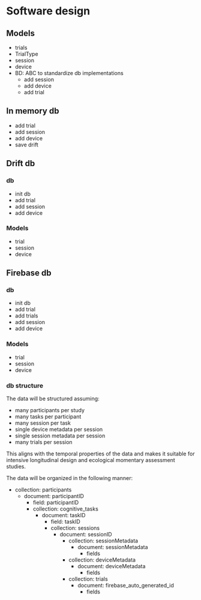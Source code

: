 # Software design

## Models

- trials
- TrialType
- session
- device
- BD: ABC to standardize db implementations
  - add session
  - add device
  - add trial 

## In memory db

- add trial
- add session
- add device
- save drift

## Drift db
### db
- init db
- add trial
- add session
- add device

### Models
- trial
- session
- device

## Firebase db
### db
- init db
- add trial
- add trials
- add session
- add device

### Models
- trial
- session
- device

### db structure

The data will be structured assuming:

- many participants per study
- many tasks per participant
- many session per task 
- single device metadata per session
- single session metadata per session
- many trials per session
  
This aligns with the temporal properties of the data and makes it suitable for intensive 
longitudinal design and ecological momentary assessment studies.

The data will be organized in the following manner:

- collection: participants
  - document: participantID
    - field: participantID
    - collection: cognitive_tasks
      - document: taskID
        - field: taskID
        - collection: sessions
          - document: sessionID 
            - collection: sessionMetadata
              - document: sessionMetadata
                - fields
            - collection: deviceMetadata
              - document: deviceMetadata
                - fields
            - collection: trials
              - document: firebase_auto_generated_id
                - fields